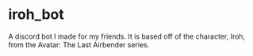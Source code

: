 # iroh_bot
A discord bot I made for my friends. It is based off of the character, Iroh, from the Avatar: The Last Airbender series.
